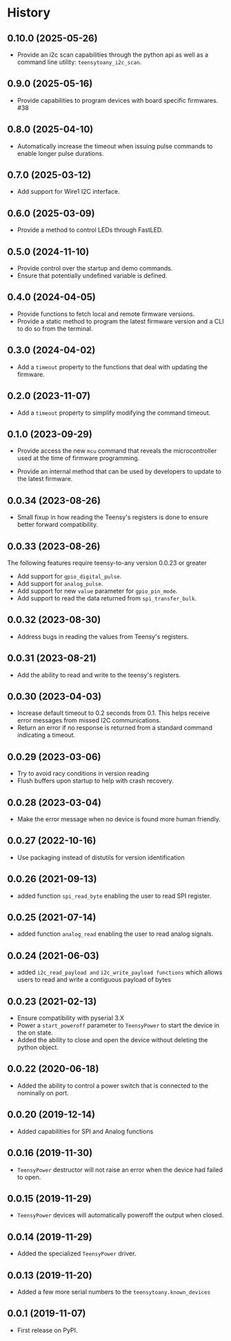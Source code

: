 # History

## 0.10.0 (2025-05-26)

* Provide an i2c scan capabilities through the python api as well as a command
  line utility: `teensytoany_i2c_scan`.

## 0.9.0 (2025-05-16)

* Provide capabilities to program devices with board specific firmwares. #38

## 0.8.0 (2025-04-10)

* Automatically increase the timeout when issuing pulse commands to enable
  longer pulse durations.

## 0.7.0 (2025-03-12)

* Add support for Wire1 I2C interface.

## 0.6.0 (2025-03-09)

* Provide a method to control LEDs through FastLED.

## 0.5.0 (2024-11-10)

* Provide control over the startup and demo commands.
* Ensure that potentially undefined variable is defined.

## 0.4.0 (2024-04-05)

* Provide functions to fetch local and remote firmware versions.
* Provide a static method to program the latest firmware version and a CLI to
  do so from the terminal.

## 0.3.0 (2024-04-02)

* Add a `timeout` property to the functions that deal with updating the firmware.

## 0.2.0 (2023-11-07)

* Add a `timeout` property to simplify modifying the command timeout.

## 0.1.0 (2023-09-29)

* Provide access the new `mcu` command that reveals the microcontroller used at
  the time of firmware programming.

* Provide an internal method that can be used by developers to update to the
  latest firmware.

## 0.0.34 (2023-08-26)

* Small fixup in how reading the Teensy's registers is done to ensure better
  forward compatibility.

## 0.0.33 (2023-08-26)

The following features require teensy-to-any version 0.0.23 or greater
* Add support for `gpio_digital_pulse`.
* Add support for `analog_pulse`.
* Add support for new `value` parameter for `gpio_pin_mode`.
* Add support to read the data returned from `spi_transfer_bulk`.

## 0.0.32 (2023-08-30)

* Address bugs in reading the values from Teensy's registers.

## 0.0.31 (2023-08-21)

* Add the ability to read and write to the teensy's registers.

## 0.0.30 (2023-04-03)

* Increase default timeout to 0.2 seconds from 0.1. This helps receive error
  messages from missed I2C communications.
* Return an error if no response is returned from a standard command indicating
  a timeout.

## 0.0.29 (2023-03-06)

* Try to avoid racy conditions in version reading
* Flush buffers upon startup to help with crash recovery.

## 0.0.28 (2023-03-04)

* Make the error message when no device is found more human friendly.

## 0.0.27 (2022-10-16)

* Use packaging instead of distutils for version identification

## 0.0.26 (2021-09-13)

* added function `spi_read_byte` enabling the user to read SPI register.

## 0.0.25 (2021-07-14)

* added function `analog_read` enabling the user to read analog signals.

## 0.0.24 (2021-06-03)

* added `i2c_read_payload and` `i2c_write_payload functions` which allows users to read and write a contiguous payload of bytes

## 0.0.23 (2021-02-13)

* Ensure compatibility with pyserial 3.X
* Power a ``start_poweroff`` parameter to ``TeensyPower`` to start the device
  in the on state.
* Added the ability to close and open the device without deleting the python
  object.

## 0.0.22 (2020-06-18)

* Added the ability to control a power switch that is connected to the
  nominally on port.

## 0.0.20 (2019-12-14)

* Added capabilities for SPI and Analog functions

## 0.0.16 (2019-11-30)

* `TeensyPower` destructor will not raise an error when the device had failed
   to open.

## 0.0.15 (2019-11-29)

* `TeensyPower` devices will automatically poweroff the output when
  closed.

## 0.0.14 (2019-11-29)

* Added the specialized `TeensyPower` driver.

## 0.0.13 (2019-11-20)

* Added a few more serial numbers to the `teensytoany.known_devices`

## 0.0.1 (2019-11-07)

* First release on PyPI.
